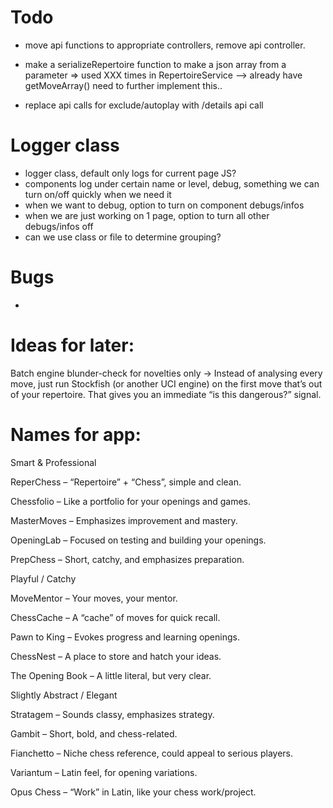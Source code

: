 # Todo

- move api functions to appropriate controllers, remove api controller.

- make a serializeRepertoire function to make a json array from a parameter => used XXX times in RepertoireService --> already have getMoveArray() need to further implement this..

- replace api calls for exclude/autoplay with /details api call

# Logger class

- logger class, default only logs for current page JS?
- components log under certain name or level, debug, something we can turn on/off quickly when we need it
- when we want to debug, option to turn on component debugs/infos
- when we are just working on 1 page, option to turn all other debugs/infos off
- can we use class or file to determine grouping?

# Bugs

-

# Ideas for later:

Batch engine blunder-check for novelties only
→ Instead of analysing every move, just run Stockfish (or another UCI engine) on the first move that’s out of your repertoire. That gives you an immediate “is this dangerous?” signal.


# Names for app:

Smart & Professional

ReperChess – “Repertoire” + “Chess”, simple and clean.

Chessfolio – Like a portfolio for your openings and games.

MasterMoves – Emphasizes improvement and mastery.

OpeningLab – Focused on testing and building your openings.

PrepChess – Short, catchy, and emphasizes preparation.

Playful / Catchy

MoveMentor – Your moves, your mentor.

ChessCache – A “cache” of moves for quick recall.

Pawn to King – Evokes progress and learning openings.

ChessNest – A place to store and hatch your ideas.

The Opening Book – A little literal, but very clear.

Slightly Abstract / Elegant

Stratagem – Sounds classy, emphasizes strategy.

Gambit – Short, bold, and chess-related.

Fianchetto – Niche chess reference, could appeal to serious players.

Variantum – Latin feel, for opening variations.

Opus Chess – “Work” in Latin, like your chess work/project.